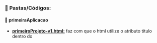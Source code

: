 ### :scroll: Pastas/Códigos:
#### :open_file_folder: primeiraAplicacao
- **[primeiroProjeto-v1.html:](https://github.com/TheJessicaBohn/VueJS/blob/master/Basicos/primeiraAplicacao/primeiroProjeto-v1.html)** faz com que o html utilize o atributo titulo dentro do <script> do Vue como padrão e seja o mostrado na pagina.
- **[primeiroProjeto-v2.html:](https://github.com/TheJessicaBohn/VueJS/blob/master/Basicos/primeiraAplicacao/primeiroProjeto-v2.html)** faz com que o html utilize o que recebe do <input> como titulo, por meio de um evento do Vue.</br>
#### :open_file_folder: dom
- **[eventos-v1.html:](https://github.com/TheJessicaBohn/VueJS/blob/master/Basicos/dom/eventos-v1.html)** evento com a diretiva `v-on`, onde um button acrescenta a um contador repare que um é numero e o outro sring.
- **[eventos-v2.html:](https://github.com/TheJessicaBohn/VueJS/blob/master/Basicos/dom/eventos-v2.html)** adiciona a diretiva `v-on:mousemove=""`, para mostrar as coordenadas do mouse.
- **[eventos-v3.html:](https://github.com/TheJessicaBohn/VueJS/blob/master/Basicos/dom/eventos-v3.html)** adiciona a vizualização de um event no console.log e o button acrescenta a um contador repare que um é numero e o outro sring.
- **[eventos-v4.html:](https://github.com/TheJessicaBohn/VueJS/blob/master/Basicos/dom/eventos-v4.html)** adiciona um `<span>` eu para o funcionamento de captura das coordenadas do mouse quando se passa pela area da frase escrita, além disso apresenta `v-on:click.prevent` `.stop`.
- **[eventos-v5.html:](https://github.com/TheJessicaBohn/VueJS/blob/master/Basicos/dom/eventos-v5.html)** adiciona um alerta ao precionar teclas no input
- **[interpolacao.html:](https://github.com/TheJessicaBohn/VueJS/blob/master/Basicos/dom/interpolacao.html)** demonstra a interpolacão no html em `{{ contador * 2}}`, em`{{ contador > 10 ? 'Maior do que 10': 'Menor que 10'}}` com um if/else implicíto. Pode-se interprepolar expressões de até uma lina
- **[propriedades-reativas-v1.html:](https://github.com/TheJessicaBohn/VueJS/blob/master/Basicos/dom/propriedades-reativas-v1.html)** adiciona a diretiva `v-model`
- **[propriedades-reativas-v2.html:](https://github.com/TheJessicaBohn/VueJS/blob/master/Basicos/dom/propriedades-reativas-v2.html)** apresenta as propriedades computadas `computed`
- **[propriedades-reativas-v3.html:](https://github.com/TheJessicaBohn/VueJS/blob/master/Basicos/dom/propriedades-reativas-v3.html)** apresenta a propriedade `watch` e `setTimeout`
- **[template-v1.html:](https://github.com/TheJessicaBohn/VueJS/blob/master/Basicos/dom/template-v1.html)** faz com que o html utilize o atributo titulo dentro do `<script>` do Vue como padrão e seja o mostrado na pagina.
- **[template-v2.html:](https://github.com/TheJessicaBohn/VueJS/blob/master/Basicos/dom/template-v2.html)** faz com que o html utilize o está dentro do `{{ }}` como saudacao, por meio de um return.
- **[template-v3.html:](https://github.com/TheJessicaBohn/VueJS/blob/master/Basicos/dom/template-v3.html)** faz com que o html utilize o está dentro do `{{ }}` como saudacao, por meio de um return this.titulo, onde a saudacao acessa o titulo
- **[template-v4.html:](https://github.com/TheJessicaBohn/VueJS/blob/master/Basicos/dom/template-v4.html)** adiciona um link na pagina html por meio de uma diretiva v-bind.
- **[template-v5.html:](https://github.com/TheJessicaBohn/VueJS/blob/master/Basicos/dom/template-v5.html)** adiciona a diretiva v-html.
#### :open_file_folder: dom/desafio-01
- **[app.js:](https://github.com/TheJessicaBohn/VueJS/blob/master/Basicos/dom/desafio-01/app.js)** faz a parte do script do index.html.
- **[index.html:](https://github.com/TheJessicaBohn/VueJS/blob/master/Basicos/dom/index.html)** desafio com as solicitações na própria pagina.
#### :open_file_folder: dom/desafio-02
- **[app.js:](https://github.com/TheJessicaBohn/VueJS/blob/master/Basicos/dom/desafio-02/app.js)** faz a parte do script do index.html.
- **[index.html:](https://github.com/TheJessicaBohn/VueJS/blob/master/Basicos/dom/index.html)** desafio com as solicitações na própria pagina.

### :book: Dicionário
- `=` recebe
- `()` função
- `{}` objeto
- `{{}}` interpolado do Vue para o html, porém é sempre interpretado como string
- `clientX` ou `clientY` está por padão dentro de v-on:mousemove e contem os valores de X e Y, geralmente utilizado para retornar os valores separados dos mesmos
- `console.log(this)`representa a instanciado Vue, e mostra as informações do console no navegador
- `computed:` serve para não gerar impacto nas propriedades computadas, ou seja não tem gasto de recurso quando chama um atributo que esta fora da função, isso pode ser visto em **[propriedades-reativas-v2.html:](https://github.com/TheJessicaBohn/VueJS/blob/master/Basicos/dom/propriedades-reativas-v2.html)** quando algo está inserido nele é chamado como um atributo, e não como uma função
- `data:`dados, não se pode ter uma função e um dado com exatamente o mesmo nome.
- `el:` controle de elementos
- `event` evento
	- `event.target.value` serve para alterar os dados de um titulo já setado, por meio de um input
- `methods{}:` pode se passar metodos ou eventos do html
- `return''` para se mostrar o return no html utiliza-se {{ saudacao() }}, por exemplo
- `this.` acessar uma instancia
- `target.value` atribui um valor a um atributo ou variavél
- `v-bind:href="link"` temos a diretiva que aponta para o link dentro do Vue que queremos acessar, sendo uma propriedade do html
- `v-html` interpreta o html diretamente
- `v-model=` faz o chamado Two-Way-Binding ou seja substitui duas diretivas a `v-bind` `v-on:input="titulo= $event.target.value"`
- `v-on:` é uma diretiva do Vue que trata varios tipos de eventos:
	- `v-on:click` eventos de click do mouse
		- `v-on:click.prevent` para o comportamento padrão da chamada de função
- `v-on:input="alterarTitulo"` nesse caso é desejado tratar os eventos do tipo input
- `v-on:keyup` trata evento ao clicar em uma tecla
	- `v-on:keyup.enter` trata evento ao clicar em uma tecla especifica no caso a enter e pode-se ter combinações como - `v-on:keyup.enter.alt` então só exibe um alerta se apertar as duas teclas
- `v-on:keydown` não mostra o ultimo caracter do input.
- `v-on:mousemove=""` obtem os valores das coordenadas de x e y do movimento do mouse
	- `v-on:mousemove.stop` para o de obter os valores das coordenadas de x e y do movimento do mouse
- `v-once` é uma diretiva que solicita que o valor seja lido apenas uma vez não importa quantas vezes o valor é trocado como na linha `this.titulo = 'Teste'`, além disso ajuda a economizar recursos
- `setTimeout(()=>{` depois de um tempo estipulado ele faz uma ação
- `watch` serve par o monitoramento de um atributo, nele tem que se dizer exatamente qual é a o nome da propriedade que se deseja monitorar como em - **[propriedades-reativas-v3.html:](https://github.com/TheJessicaBohn/VueJS/blob/master/Basicos/dom/propriedades-reativas-v3.html)** 

### :bookmark_tabs: Termos
- **Diretivas :** são propriedades interpretadas pelo Vue, as mesmas podem ser criadas ou pode-se utilizar as já disponibilizadas pelo framework.

### :credit_card: Créditos
- Lembrando que os códigos são referentes ao curso  https://www.udemy.com/course/vue-js-completo, e essas são atividades desenvolvidas nele.

